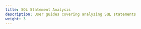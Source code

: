 ```yaml
---
title: SQL Statement Analysis
description: User guides covering analyzing SQL statements
weight: 3
---
```


